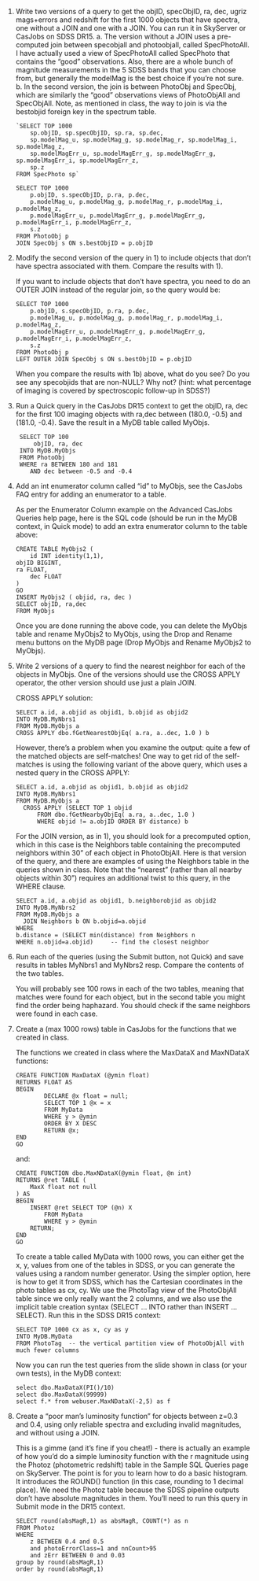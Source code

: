 1.	Write two versions of a query to get the objID, specObjID, ra, dec, ugriz mags+errors and redshift for the first 1000 objects that have spectra, one without a JOIN and one with a JOIN. You can run it in SkyServer or CasJobs on SDSS DR15.
        a.	The version without a JOIN uses a pre-computed join between specobjall and photoobjall, called SpecPhotoAll.  I have actually used a view of SpecPhotoAll called SpecPhoto that contains the “good” observations. Also, there are a whole bunch of magnitude measurements in the 5 SDSS bands that you can choose from, but generally the modelMag is the best choice if you’re not sure.
        b.	In the second version, the join is between PhotoObj and SpecObj, which are similarly the “good” observations views of PhotoObjAll and SpecObjAll. Note, as mentioned in class, the way to join is via the bestobjid foreign key in the spectrum table.
        
        `SELECT TOP 1000
			sp.objID, sp.specObjID, sp.ra, sp.dec, 
            sp.modelMag_u, sp.modelMag_g, sp.modelMag_r, sp.modelMag_i, sp.modelMag_z, 
            sp.modelMagErr_u, sp.modelMagErr_g, sp.modelMagErr_g, sp.modelMagErr_i, sp.modelMagErr_z, 
            sp.z
		FROM SpecPhoto sp`
        
        SELECT TOP 1000 
            p.objID, s.specObjID, p.ra, p.dec, 
            p.modelMag_u, p.modelMag_g, p.modelMag_r, p.modelMag_i, p.modelMag_z, 
            p.modelMagErr_u, p.modelMagErr_g, p.modelMagErr_g, p.modelMagErr_i, p.modelMagErr_z, 
            s.z
        FROM PhotoObj p 
        JOIN SpecObj s ON s.bestObjID = p.objID

2.	Modify the second version of the query in 1) to include objects that don’t have spectra associated with them. Compare the results with 1). 

    If you want to include objects that don’t have spectra, you need to do an OUTER JOIN instead of the regular join, so the query would be:

        SELECT TOP 1000 
    	    p.objID, s.specObjID, p.ra, p.dec, 
            p.modelMag_u, p.modelMag_g, p.modelMag_r, p.modelMag_i, p.modelMag_z, 
            p.modelMagErr_u, p.modelMagErr_g, p.modelMagErr_g, p.modelMagErr_i, p.modelMagErr_z, 
            s.z
        FROM PhotoObj p 
        LEFT OUTER JOIN SpecObj s ON s.bestObjID = p.objID

    When you compare the results with 1b) above, what do you see?  Do you see any specobjids that are non-NULL? Why not? (hint: what percentage of imaging is covered by spectroscopic follow-up in SDSS?)

3. Run a Quick query in the CasJobs DR15 context to get the objID, ra, dec for the first 100 imaging objects with ra,dec between (180.0, -0.5) and (181.0, -0.4). Save the result in a MyDB table called MyObjs.
	
        SELECT TOP 100
        	objID, ra, dec
        INTO MyDB.MyObjs
        FROM PhotoObj
        WHERE ra BETWEEN 180 and 181
           AND dec between -0.5 and -0.4

4.	Add an int enumerator column called “id” to MyObjs, see the CasJobs FAQ entry for adding an enumerator to a table. 

    As per the Enumerator Column example on the Advanced CasJobs Queries help page, here is the SQL code (should be run in the MyDB context, in Quick mode) to add an extra enumerator column to the table above:

        CREATE TABLE MyObjs2 (
        	id INT identity(1,1),
        objID BIGINT,	
        ra FLOAT,
        	dec FLOAT
        )
        GO
        INSERT MyObjs2 ( objid, ra, dec )
        SELECT objID, ra,dec
        FROM MyObjs

    Once you are done running the above code, you can delete the MyObjs table and rename MyObjs2 to MyObjs, using the Drop and Rename menu buttons on the MyDB page (Drop MyObjs and Rename MyObjs2 to MyObjs). 

5.	Write 2 versions of a query to find the nearest neighbor for each of the objects in MyObjs. One of the versions should use the CROSS APPLY operator, the other version should use just a plain JOIN.

    CROSS APPLY solution:

		SELECT a.id, a.objid as objid1, b.objid as objid2
        INTO MyDB.MyNbrs1
        FROM MyDB.MyObjs a
        CROSS APPLY dbo.fGetNearestObjEq( a.ra, a..dec, 1.0 ) b  
    
    However, there’s a problem when you examine the output: quite a few of the matched objects are self-matches!  One way to get rid of the self-matches is using the following variant of the above query, which uses a nested query in the CROSS APPLY:

        SELECT a.id, a.objid as objid1, b.objid as objid2
        INTO MyDB.MyNbrs1
        FROM MyDB.MyObjs a
          CROSS APPLY (SELECT TOP 1 objid 
              FROM dbo.fGetNearbyObjEq( a.ra, a..dec, 1.0 ) 
              WHERE objid != a.objID ORDER BY distance) b

    For the JOIN version, as in 1), you should look for a precomputed option, which in this case is the Neighbors table containing the precomputed neighbors within 30” of each object in PhotoObjAll.  Here is that version of the query, and there are examples of using the Neighbors table in the queries shown in class. Note that the “nearest” (rather than all nearby objects within 30”) requires an additional twist to this query, in the WHERE clause.

        SELECT a.id, a.objid as objid1, b.neighborobjid as objid2 
        INTO MyDB.MyNbrs2
        FROM MyDB.MyObjs a
          JOIN Neighbors b ON b.objid=a.objid
        WHERE 
        b.distance = (SELECT min(distance) from Neighbors n 
        WHERE n.objid=a.objid)     -- find the closest neighbor

6.	Run each of the queries (using the Submit button, not Quick) and save results in tables MyNbrs1 and MyNbrs2 resp. Compare the contents of the two tables. 

    You will probably see 100 rows in each of the two tables, meaning that matches were found for each object, but in the second table you might find the order being haphazard. You should check if the same neighbors were found in each case.
    
7.	Create a (max 1000 rows) table in CasJobs for the functions that we created in class.

	The functions we created in class where the MaxDataX and MaxNDataX functions:

    	CREATE FUNCTION MaxDataX (@ymin float)
        RETURNS FLOAT AS
        BEGIN
        		DECLARE @x float = null;
        		SELECT TOP 1 @x = x
        		FROM MyData
        		WHERE y > @ymin
        		ORDER BY X DESC
        		RETURN @x;
        END
        GO
	
	and:

        CREATE FUNCTION dbo.MaxNDataX(@ymin float, @n int)
        RETURNS @ret TABLE (
        	MaxX float not null
        ) AS
        BEGIN
        	INSERT @ret SELECT TOP (@n) X
        		FROM MyData
        		WHERE y > @ymin
        	RETURN;
        END
        GO

    To create a table called MyData with 1000 rows, you can either get the x, y, values from one of the tables in SDSS, or you can generate the values using a random number generator.   Using the simpler option, here is how to get it from SDSS, which has the Cartesian coordinates in the photo tables as cx, cy.  We use the PhotoTag view of the PhotoObjAll table since we only really want the 2 columns, and we also use the implicit table creation syntax (SELECT … INTO rather than INSERT … SELECT). Run this in the SDSS DR15 context:

        SELECT TOP 1000 cx as x, cy as y
        INTO MyDB.MyData
        FROM PhotoTag  -- the vertical partition view of PhotoObjAll with much fewer columns

    Now you can run the test queries from the slide shown in class (or your own tests), in the MyDB context:

        select dbo.MaxDataX(PI()/10)
        select dbo.MaxDataX(99999)
        select f.* from webuser.MaxNDataX(-2,5) as f

8.	Create a “poor man’s luminosity function” for objects between z=0.3 and 0.4, using only reliable spectra and excluding invalid magnitudes, and without using a JOIN.

    This is a gimme (and it’s fine if you cheat!) - there is actually an example of how you’d do a simple luminosity function with the r magnitude using the Photoz (photometric redshift) table in the Sample SQL Queries page on SkyServer.  The point is for you to learn how to do a basic histogram. It introduces the ROUND() function (in this case, rounding to 1 decimal place).  We need the Photoz table because the SDSS pipeline outputs don’t have absolute magnitudes in them. You’ll need to run this query in Submit mode in the DR15 context.

        SELECT round(absMagR,1) as absMagR, COUNT(*) as n
        FROM Photoz
        WHERE
         	z BETWEEN 0.4 and 0.5
         	and photoErrorClass=1 and nnCount>95
         	and zErr BETWEEN 0 and 0.03
        group by round(absMagR,1)
        order by round(absMagR,1) 

